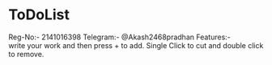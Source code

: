 # ToDoList
Reg-No:-     2141016398
Telegram:-   @Akash2468pradhan
Features:-  
 write your work and then press + to add. Single Click to cut and double click to remove.
